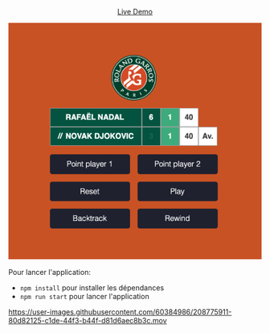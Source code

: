 <a align="center" href="https://codesandbox.io/s/keen-surf-jzygrm?file=/src/store.js">
 <p>Live Demo</p>
 <p align="center">
  <img src="tennis.png" />
 </p>
</a>

Pour lancer l'application:

- `npm install` pour installer les dépendances
- `npm run start` pour lancer l'application


https://user-images.githubusercontent.com/60384986/208775911-80d82125-c1de-44f3-b44f-d81d6aec8b3c.mov
